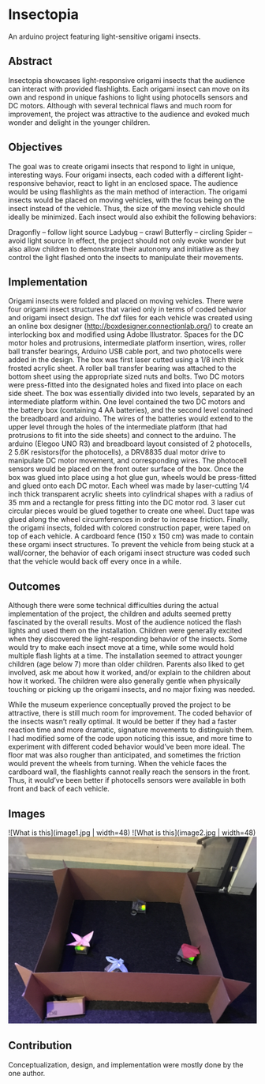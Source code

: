 # Insectopia
An arduino project featuring light-sensitive origami insects.

## Abstract

Insectopia showcases light-responsive origami insects that the audience can interact with provided flashlights. Each origami insect can move on its own and respond in unique fashions to light using photocells sensors and DC motors. Although with several technical flaws and much room for improvement, the project was attractive to the audience and evoked much wonder and delight in the younger children.

## Objectives

The goal was to create origami insects that respond to light in unique, interesting ways. Four origami insects, each coded with a different light-responsive behavior, react to light in an enclosed space. The audience would be using flashlights as the main method of interaction. The origami insects would be placed on moving vehicles, with the focus being on the insect instead of the vehicle. Thus, the size of the moving vehicle should ideally be minimized. Each insect would also exhibit the following behaviors:

Dragonfly – follow light source
Ladybug – crawl
Butterfly – circling
Spider – avoid light source
In effect, the project should not only evoke wonder but also allow children to demonstrate their autonomy and initiative as they control the light flashed onto the insects to manipulate their movements.

## Implementation

Origami insects were folded and placed on moving vehicles. There were four origami insect structures that varied only in terms of coded behavior and origami insect design. The dxf files for each vehicle was created using an online box designer (http://boxdesigner.connectionlab.org/) to create an interlocking box and modified using Adobe Illustrator. Spaces for the DC motor holes and protrusions, intermediate platform insertion, wires, roller ball transfer bearings, Arduino USB cable port, and two photocells were added in the design. The box was first laser cutted using a 1/8 inch thick frosted acrylic sheet. A roller ball transfer bearing was attached to the bottom sheet using the appropriate sized nuts and bolts.  Two DC motors were press-fitted into the designated holes and fixed into place on each side sheet. The box was essentially divided into two levels, separated by an intermediate platform within. One level contained the two DC motors and the battery box (containing 4 AA batteries), and the second level contained the breadboard and arduino. The wires of the batteries would extend to the upper level through the holes of the intermediate platform (that had protrusions to fit into the side sheets)  and connect to the arduino. The arduino (Elegoo UNO R3) and breadboard layout consisted of 2 photocells, 2 5.6K resistors(for the photocells), a DRV8835 dual motor drive to manipulate DC motor movement, and corresponding wires. The photocell sensors would be placed on the front outer surface of the box. Once the box was glued into place using a hot glue gun, wheels would be press-fitted and glued onto each DC motor. Each wheel was made by laser-cutting 1/4 inch thick transparent acrylic sheets into cylindrical shapes with a radius of 35 mm and a rectangle for press fitting into the DC motor rod. 3 laser cut circular pieces would be glued together to create one wheel.  Duct tape was glued along the wheel circumferences in order to increase friction. Finally, the origami insects, folded with colored construction paper, were taped on top of each vehicle. A cardboard fence (150 x 150 cm) was made to contain these orgami insect structures. To prevent the vehicle from being stuck at a wall/corner, the behavior of each origami insect structure was coded such that the vehicle would back off every once in a while.

## Outcomes

Although there were some technical difficulties during the actual implementation of the project, the children and adults seemed pretty fascinated by the overall results. Most of the audience noticed the flash lights and used them on the installation. Children were generally excited when they discovered the light-responding behavior of the insects. Some would try to make each insect move at a time, while some would hold multiple flash lights at a time. The installation seemed to attract younger children (age below 7) more than older children. Parents also liked to get involved, ask me about how it worked, and/or explain to the children about how it worked. The children were also generally gentle when physically touching or picking up the origami insects, and no major fixing was needed.

While the museum experience conceptually proved the project to be attractive, there is still much room for improvement. The coded behavior of the insects wasn’t really optimal. It would be better if they had a faster reaction time and more dramatic, signature movements to distinguish them. I had modified some of the code upon noticing this issue, and more time to experiment with different coded behavior would’ve been more ideal. The floor mat was also rougher than anticipated, and sometimes the friction would prevent the wheels from turning.  When the vehicle faces the cardboard wall, the flashlights cannot really reach the sensors in the front. Thus, it would’ve been better if photocells sensors were available in both front and back of each vehicle.


## Images

![What is this](image1.jpg | width=48)
![What is this](image2.jpg | width=48)
![What is this](image3.jpg)

## Contribution

Conceptualization, design, and implementation were mostly done by the one author.
